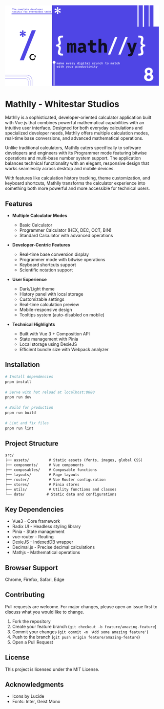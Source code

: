 ![mathlly-banner](./public/img/socials/mathlly-github.png)

# Mathlly - Whitestar Studios
Mathlly is a sophisticated, developer-oriented calculator application built with Vue.js that combines powerful mathematical capabilities with an intuitive user interface. Designed for both everyday calculations and specialized developer needs, Mathlly offers multiple calculation modes, real-time base conversions, and advanced mathematical operations.

Unlike traditional calculators, Mathlly caters specifically to software developers and engineers with its Programmer mode featuring bitwise operations and multi-base number system support. The application balances technical functionality with an elegant, responsive design that works seamlessly across desktop and mobile devices.

With features like calculation history tracking, theme customization, and keyboard shortcuts, Mathlly transforms the calculator experience into something both more powerful and more accessible for technical users.

## Features

- **Multiple Calculator Modes**
  - Basic Calculator
  - Programmer Calculator (HEX, DEC, OCT, BIN)
  - Standard Calculator with advanced operations

- **Developer-Centric Features**
  - Real-time base conversion display
  - Programmer mode with bitwise operations
  - Keyboard shortcuts support
  - Scientific notation support

- **User Experience**
  - Dark/Light theme
  - History panel with local storage
  - Customizable settings
  - Real-time calculation preview
  - Mobile-responsive design
  - Tooltips system (auto-disabled on mobile)

- **Technical Highlights**
  - Built with Vue 3 + Composition API
  - State management with Pinia
  - Local storage using DexieJS
  - Efficient bundle size with Webpack analyzer

## Installation

```bash
# Install dependencies
pnpm install

# Serve with hot reload at localhost:8080
pnpm run dev

# Build for production
pnpm run build

# Lint and fix files
pnpm run lint
```
## Project Structure
```
src/
├── assets/         # Static assets (fonts, images, global CSS)
├── components/     # Vue components
├── composables/    # Composable functions
├── layouts/        # Page layouts
├── router/         # Vue Router configuration
├── stores/         # Pinia stores
├── utils/          # Utility functions and classes
└── data/          # Static data and configurations
```

## Key Dependencies
- Vue3 - Core framework
- Radix UI - Headless styling library
- Pinia - State management
- vue-router - Routing
- DexieJS - IndexedDB wrapper
- Decimal.js - Precise decimal calculations
- Mathjs - Mathematical operations

## Browser Support
Chrome, Firefox, Safari, Edge

## Contributing
Pull requests are welcome. For major changes, please open an issue first to discuss what you would like to change.

1. Fork the repository
2. Create your feature branch (`git checkout -b feature/amazing-feature`)
3. Commit your changes (`git commit -m 'Add some amazing feature'`)
4. Push to the branch (`git push origin feature/amazing-feature`)
5. Open a Pull Request

## License
This project is licensed under the MIT License.

## Acknowledgments
- Icons by Lucide
- Fonts: Inter, Geist Mono